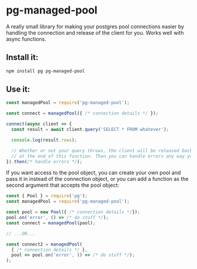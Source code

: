 # pg-managed-pool

A really small library for making your postgres pool connections easier by handling
the connection and release of the client for you. Works well with async functions.

## Install it:

```bash
npm install pg pg-managed-pool
```

## Use it:

```javascript
const managedPool = require('pg-managed-pool');

const connect = managedPool({ /* connection details */ });

connect(async client => {
  const result = await client.query('SELECT * FROM whatever');

  console.log(result.rows);

  // Whether or not your query throws, the client will be released back to the pool
  // at the end of this function. Then you can handle errors any way you like.
}).then(/* handle errors */);
```

If you want access to the pool object, you can create your own pool and pass it in
instead of the connection object, or you can add a function as the second argument
that accepts the pool object:

```javascript
const { Pool } = require('pg');
const managedPool = require('pg-managed-pool');

const pool = new Pool({ /* connection details */});
pool.on('error', () => /* do stuff */);
const connect = managedPool(pool);

// ...OR...

const connect2 = managedPool(
  { /* connection details */ },
  pool => pool.on('error', () => /* do stuff */);
);
```

